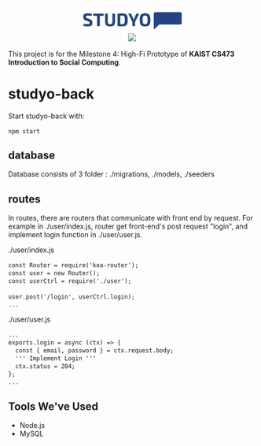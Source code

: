 <p align="center">
<img src="https://github.com/CS473-studyo/studyo-front/blob/develop/public/Logo.png" width="40%"/>
<br/>
<img src="https://img.shields.io/badge/node-12.16.1-brightgreen" />
</p>
<p>This project is for the Milestone 4: High-Fi Prototype of <b>KAIST CS473 Introduction to Social Computing</b>.<p/>

# studyo-back
Start studyo-back with:
```
npm start
```

## database
Database consists of 3 folder : ./migrations, ./models, ./seeders



## routes
In routes, there are routers that communicate with front end by request. For example in ./user/index.js, router get front-end's post request "login", and implement login function in ./user/user.js.

./user/index.js


    const Router = require('koa-router');
    const user = new Router();
    const userCtrl = require('./user');
    
    user.post('/login', userCtrl.login);
    ...
    
    
./user/user.js


    ...
    exports.login = async (ctx) => {
      const { email, password } = ctx.request.body;
      ''' Implement Login '''
      ctx.status = 204;
    };
    ...


## Tools We've Used
* Node.js
* MySQL
